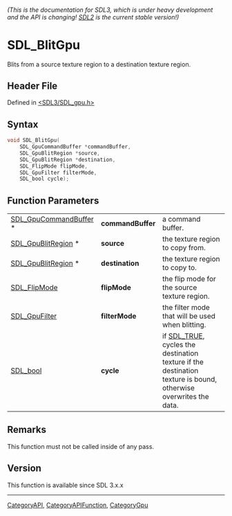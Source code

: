 ###### (This is the documentation for SDL3, which is under heavy development and the API is changing! [SDL2](https://wiki.libsdl.org/SDL2/) is the current stable version!)
# SDL_BlitGpu

Blits from a source texture region to a destination texture region.

## Header File

Defined in [<SDL3/SDL_gpu.h>](https://github.com/libsdl-org/SDL/blob/main/include/SDL3/SDL_gpu.h)

## Syntax

```c
void SDL_BlitGpu(
    SDL_GpuCommandBuffer *commandBuffer,
    SDL_GpuBlitRegion *source,
    SDL_GpuBlitRegion *destination,
    SDL_FlipMode flipMode,
    SDL_GpuFilter filterMode,
    SDL_bool cycle);
```

## Function Parameters

|                                                |                   |                                                                                                                             |
| ---------------------------------------------- | ----------------- | --------------------------------------------------------------------------------------------------------------------------- |
| [SDL_GpuCommandBuffer](SDL_GpuCommandBuffer) * | **commandBuffer** | a command buffer.                                                                                                           |
| [SDL_GpuBlitRegion](SDL_GpuBlitRegion) *       | **source**        | the texture region to copy from.                                                                                            |
| [SDL_GpuBlitRegion](SDL_GpuBlitRegion) *       | **destination**   | the texture region to copy to.                                                                                              |
| [SDL_FlipMode](SDL_FlipMode)                   | **flipMode**      | the flip mode for the source texture region.                                                                                |
| [SDL_GpuFilter](SDL_GpuFilter)                 | **filterMode**    | the filter mode that will be used when blitting.                                                                            |
| [SDL_bool](SDL_bool)                           | **cycle**         | if [SDL_TRUE](SDL_TRUE), cycles the destination texture if the destination texture is bound, otherwise overwrites the data. |

## Remarks

This function must not be called inside of any pass.

## Version

This function is available since SDL 3.x.x

----
[CategoryAPI](CategoryAPI), [CategoryAPIFunction](CategoryAPIFunction), [CategoryGpu](CategoryGpu)


